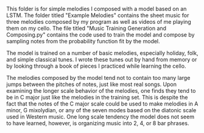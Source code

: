 This folder is for simple melodies I composed with a model based on an LSTM.  The folder titled "Example Melodies" contains the sheet music for three melodies composed by my program as well as videos of me playing them on my cello.  The file titled "Music Training Generation and Composing.py" contains the code used to train the model and compose by sampling notes from the probability function fit by the model.

The model is trained on a number of basic melodies, especially holiday, folk, and simple classical tunes.  I wrote these tunes out by hand from memory or by looking through a book of pieces I practiced while learning the cello.

The melodies composed by the model tend not to contain too many large jumps between the pitches of notes, just like most real songs.  Upon examining the longer scale behavior of the melodies, one finds they tend to be in C major just like the melodies in the training set.  This is despite the fact that the notes of the C major scale could be used to make melodies in A minor, G mixolydian, or any of the seven modes based on the diatonic scale used in Western music.  One long scale tendency the model does not seem to have learned, however, is organizing music into 2, 4, or 8 bar phrases.
